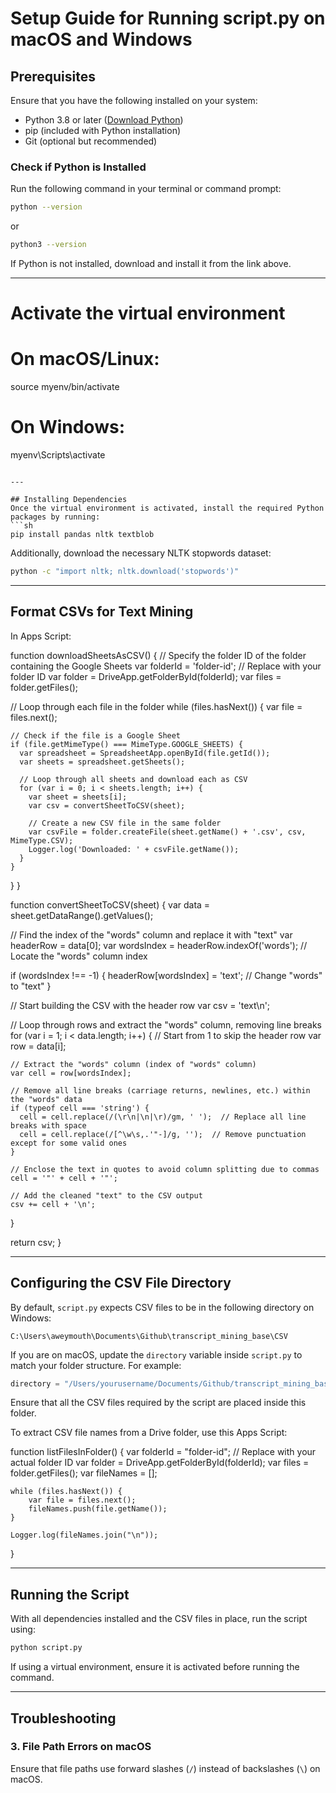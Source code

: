 # Setup Guide for Running script.py on macOS and Windows

## Prerequisites
Ensure that you have the following installed on your system:
- Python 3.8 or later ([Download Python](https://www.python.org/downloads/))
- pip (included with Python installation)
- Git (optional but recommended)

### Check if Python is Installed
Run the following command in your terminal or command prompt:
```sh
python --version
```
or
```sh
python3 --version
```
If Python is not installed, download and install it from the link above.

---

# Activate the virtual environment
# On macOS/Linux:
source myenv/bin/activate

# On Windows:
myenv\Scripts\activate
```

---

## Installing Dependencies
Once the virtual environment is activated, install the required Python packages by running:
```sh
pip install pandas nltk textblob
```

Additionally, download the necessary NLTK stopwords dataset:
```sh
python -c "import nltk; nltk.download('stopwords')"
```

---

## Format CSVs for Text Mining

In Apps Script:

function downloadSheetsAsCSV() {
  // Specify the folder ID of the folder containing the Google Sheets
  var folderId = 'folder-id';  // Replace with your folder ID
  var folder = DriveApp.getFolderById(folderId);
  var files = folder.getFiles();
  
  // Loop through each file in the folder
  while (files.hasNext()) {
    var file = files.next();
    
    // Check if the file is a Google Sheet
    if (file.getMimeType() === MimeType.GOOGLE_SHEETS) {
      var spreadsheet = SpreadsheetApp.openById(file.getId());
      var sheets = spreadsheet.getSheets();
      
      // Loop through all sheets and download each as CSV
      for (var i = 0; i < sheets.length; i++) {
        var sheet = sheets[i];
        var csv = convertSheetToCSV(sheet);
        
        // Create a new CSV file in the same folder
        var csvFile = folder.createFile(sheet.getName() + '.csv', csv, MimeType.CSV);
        Logger.log('Downloaded: ' + csvFile.getName());
      }
    }
  }
}

function convertSheetToCSV(sheet) {
  var data = sheet.getDataRange().getValues();
  
  // Find the index of the "words" column and replace it with "text"
  var headerRow = data[0];
  var wordsIndex = headerRow.indexOf('words');  // Locate the "words" column index
  
  if (wordsIndex !== -1) {
    headerRow[wordsIndex] = 'text';  // Change "words" to "text"
  }
  
  // Start building the CSV with the header row
  var csv = 'text\n';
  
  // Loop through rows and extract the "words" column, removing line breaks
  for (var i = 1; i < data.length; i++) {  // Start from 1 to skip the header row
    var row = data[i];
    
    // Extract the "words" column (index of "words" column)
    var cell = row[wordsIndex];
    
    // Remove all line breaks (carriage returns, newlines, etc.) within the "words" data
    if (typeof cell === 'string') {
      cell = cell.replace(/(\r\n|\n|\r)/gm, ' ');  // Replace all line breaks with space
      cell = cell.replace(/[^\w\s,.'"-]/g, '');  // Remove punctuation except for some valid ones
    }
    
    // Enclose the text in quotes to avoid column splitting due to commas
    cell = '"' + cell + '"';
    
    // Add the cleaned "text" to the CSV output
    csv += cell + '\n';
  }
  
  return csv;
}


---

## Configuring the CSV File Directory

By default, `script.py` expects CSV files to be in the following directory on Windows:
```
C:\Users\aweymouth\Documents\Github\transcript_mining_base\CSV
```
If you are on macOS, update the `directory` variable inside `script.py` to match your folder structure. For example:
```python
directory = "/Users/yourusername/Documents/Github/transcript_mining_base/CSV"
```
Ensure that all the CSV files required by the script are placed inside this folder.

To extract CSV file names from a Drive folder, use this Apps Script:

function listFilesInFolder() {
    var folderId = "folder-id";  // Replace with your actual folder ID
    var folder = DriveApp.getFolderById(folderId);
    var files = folder.getFiles();
    var fileNames = [];
    
    while (files.hasNext()) {
        var file = files.next();
        fileNames.push(file.getName());
    }
    
    Logger.log(fileNames.join("\n"));
}

---

## Running the Script
With all dependencies installed and the CSV files in place, run the script using:
```sh
python script.py
```
If using a virtual environment, ensure it is activated before running the command.

---

## Troubleshooting

### 3. File Path Errors on macOS
Ensure that file paths use forward slashes (`/`) instead of backslashes (`\`) on macOS.


